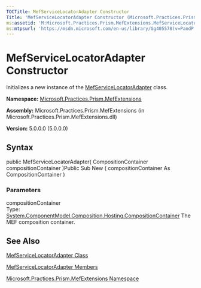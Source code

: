 ```yaml
---
TOCTitle: MefServiceLocatorAdapter Constructor
Title: 'MefServiceLocatorAdapter Constructor (Microsoft.Practices.Prism.MefExtensions)'
ms:assetid: 'M:Microsoft.Practices.Prism.MefExtensions.MefServiceLocatorAdapter.\#ctor(System.ComponentModel.Composition.Hosting.CompositionContainer)'
ms:mtpsurl: 'https://msdn.microsoft.com/en-us/library/Gg405578(v=PandP.50)'
---
```



# MefServiceLocatorAdapter Constructor

Initializes a new instance of the [MefServiceLocatorAdapter](https://msdn.microsoft.com/library/microsoft.practices.prism.mefextensions.mefservicelocatoradapter) class.

**Namespace:** [Microsoft.Practices.Prism.MefExtensions](https://msdn.microsoft.com/library/microsoft.practices.prism.mefextensions)
**Assembly:** Microsoft.Practices.Prism.MefExtensions (in Microsoft.Practices.Prism.MefExtensions.dll)

**Version:** 5.0.0.0 (5.0.0.0)

## Syntax

public MefServiceLocatorAdapter( CompositionContainer compositionContainer )Public Sub New ( compositionContainer As CompositionContainer )

### Parameters

compositionContainer  
Type: [System.ComponentModel.Composition.Hosting.CompositionContainer](http://msdn.microsoft.com/en-us/library/dd833553)
The MEF composition container.

## See Also

[MefServiceLocatorAdapter Class](https://msdn.microsoft.com/library/microsoft.practices.prism.mefextensions.mefservicelocatoradapter)

[MefServiceLocatorAdapter Members](https://msdn.microsoft.com/allmembers.t:microsoft.practices.prism.mefextensions.mefservicelocatoradapter)

[Microsoft.Practices.Prism.MefExtensions Namespace](https://msdn.microsoft.com/library/microsoft.practices.prism.mefextensions)
